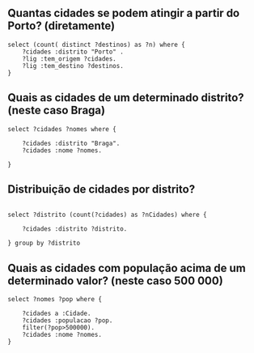 ## Quantas cidades se podem atingir a partir do Porto? (diretamente)

```
select (count( distinct ?destinos) as ?n) where {
    ?cidades :distrito "Porto" .
    ?lig :tem_origem ?cidades.
    ?lig :tem_destino ?destinos.
}
```

## Quais as cidades de um determinado distrito? (neste caso Braga)

```
select ?cidades ?nomes where {
	
	?cidades :distrito "Braga".
    ?cidades :nome ?nomes.

}
```

## Distribuição de cidades por distrito?

```

select ?distrito (count(?cidades) as ?nCidades) where {
	
	?cidades :distrito ?distrito.
    
} group by ?distrito

```

## Quais as cidades com população acima de um determinado valor? (neste caso 500 000)

```
select ?nomes ?pop where {
	
    ?cidades a :Cidade.
    ?cidades :populacao ?pop.
    filter(?pop>500000).
    ?cidades :nome ?nomes.
} 
```